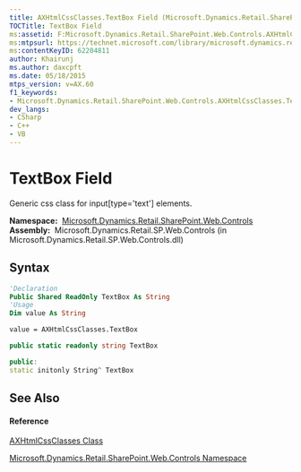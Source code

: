 ```yaml
---
title: AXHtmlCssClasses.TextBox Field (Microsoft.Dynamics.Retail.SharePoint.Web.Controls)
TOCTitle: TextBox Field
ms:assetid: F:Microsoft.Dynamics.Retail.SharePoint.Web.Controls.AXHtmlCssClasses.TextBox
ms:mtpsurl: https://technet.microsoft.com/library/microsoft.dynamics.retail.sharepoint.web.controls.axhtmlcssclasses.textbox(v=AX.60)
ms:contentKeyID: 62204811
author: Khairunj
ms.author: daxcpft
ms.date: 05/18/2015
mtps_version: v=AX.60
f1_keywords:
- Microsoft.Dynamics.Retail.SharePoint.Web.Controls.AXHtmlCssClasses.TextBox
dev_langs:
- CSharp
- C++
- VB
---
```


# TextBox Field

Generic css class for input\[type='text'\] elements.

**Namespace:**  [Microsoft.Dynamics.Retail.SharePoint.Web.Controls](microsoft-dynamics-retail-sharepoint-web-controls-namespace.md)  
**Assembly:**  Microsoft.Dynamics.Retail.SP.Web.Controls (in Microsoft.Dynamics.Retail.SP.Web.Controls.dll)

## Syntax

``` vb
'Declaration
Public Shared ReadOnly TextBox As String
'Usage
Dim value As String

value = AXHtmlCssClasses.TextBox
```

``` csharp
public static readonly string TextBox
```

``` c++
public:
static initonly String^ TextBox
```

## See Also

#### Reference

[AXHtmlCssClasses Class](axhtmlcssclasses-class-microsoft-dynamics-retail-sharepoint-web-controls.md)

[Microsoft.Dynamics.Retail.SharePoint.Web.Controls Namespace](microsoft-dynamics-retail-sharepoint-web-controls-namespace.md)

